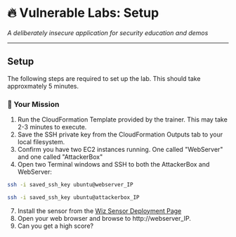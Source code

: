 # 🔥 Vulnerable Labs: Setup
*A deliberately insecure application for security education and demos*

---

## Setup

The following steps are required to set up the lab. This should take approxmately 5 minutes. 

### 🎯 Your Mission

1. Run the CloudFormation Template provided by the trainer. This may take 2-3 minutes to execute.
2. Save the SSH private key from the CloudFormation Outputs tab to your local filesystem.
4. Confirm you have two EC2 instances running. One called "WebServer" and one called "AttackerBox"
5. Open two Terminal windows and SSH to both the AttackerBox and WebServer:
```bash
ssh -i saved_ssh_key ubuntu@webserver_IP
```
```bash
ssh -i saved_ssh_key ubuntu@attackerbox_IP
```
7. Install the sensor from the [Wiz Sensor Deployment Page](https://app.wiz.io/settings/deployments/setup/sensor-linux-native)
8. Open your web browser and browse to http://webserver_IP.
9. Can you get a high score?
